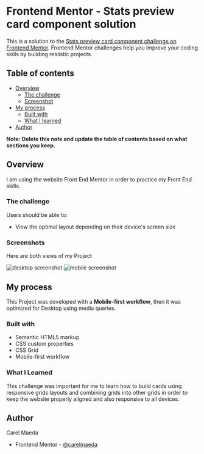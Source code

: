 # Frontend Mentor - Stats preview card component solution

This is a solution to the [Stats preview card component challenge on Frontend Mentor](https://www.frontendmentor.io/challenges/stats-preview-card-component-8JqbgoU62). Frontend Mentor challenges help you improve your coding skills by building realistic projects. 

## Table of contents

- [Overview](#overview)
  - [The challenge](#the-challenge)
  - [Screenshot](#screenshot)
- [My process](#my-process)
  - [Built with](#built-with)
  - [What I learned](#what-i-learned)
- [Author](#author)

**Note: Delete this note and update the table of contents based on what sections you keep.**

## Overview

I am using the website Front End Mentor in order to practice my Front End skills.

### The challenge

Users should be able to:

- View the optimal layout depending on their device's screen size

### Screenshots

Here are both views of my Project


![desktop screenshot](./screenshots/screencapture-desktop.png)
![mobile screenshot](./screenshots/screencapture-mobile.png)


## My process

This Project was developed with a **Mobile-first workflow**, then it was optimized for Desktop using media queries.

### Built with

- Semantic HTML5 markup
- CSS custom properties
- CSS Grid
- Mobile-first workflow

### What I Learned

This challenge was important for me to learn how to build cards using responsive grids layouts and combining grids into other grids in order to keep the website properly aligned and also responsive to all devices.



## Author

Carel Maeda
- Frontend Mentor - [@carelmaeda](https://www.frontendmentor.io/profile/carelmaeda)
